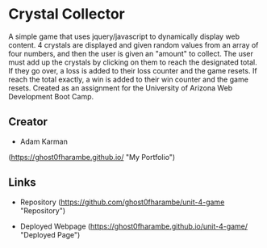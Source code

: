 # Crystal Collector

A simple game that uses jquery/javascript to dynamically display web content. 4 crystals are displayed and given random values from an array of four numbers, and then the user is given an "amount" to collect. The user must add up the crystals by clicking on them to reach the designated total. If they go over, a loss is added to their loss counter and the game resets. If reach the total exactly, a win is added to their win counter and the game resets.
Created as an assignment for the University of Arizona Web Development Boot Camp.

## Creator

* Adam Karman

(https://ghost0fharambe.github.io/ "My Portfolio")

## Links

* Repository (https://github.com/ghost0fharambe/unit-4-game "Repository")

* Deployed Webpage (https://ghost0fharambe.github.io/unit-4-game/ "Deployed Page")